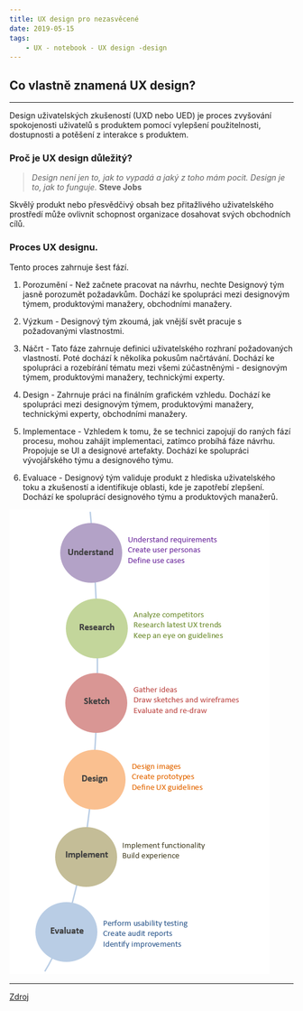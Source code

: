 ```yaml
---
title: UX design pro nezasvěcené
date: 2019-05-15
tags: 
    - UX - notebook - UX design -design
---
```


## Co vlastně znamená UX design?

***

Design uživatelských zkušeností (UXD nebo UED) je proces zvyšování spokojenosti uživatelů s produktem pomocí vylepšení použitelnosti, dostupnosti a potěšení z interakce s produktem.


### Proč je UX design důležitý?

>*Design není jen to, jak to vypadá a jaký z toho mám pocit. Design je to, jak to funguje.* 
>**Steve Jobs**

Skvělý produkt nebo přesvědčivý obsah bez přitažlivého uživatelského prostředí může ovlivnit schopnost organizace dosahovat svých obchodních cílů.



### Proces UX designu.

Tento proces zahrnuje šest fází. 

1. Porozumění - Než začnete pracovat na návrhu, nechte Designový tým jasně porozumět požadavkům. Dochází ke spolupráci mezi designovým týmem, produktovými manažery, obchodními manažery.

2. Výzkum - Designový tým zkoumá, jak vnější svět pracuje s požadovanými vlastnostmi. 

3. Náčrt - Tato fáze zahrnuje definici uživatelského rozhraní požadovaných vlastností. Poté dochází k několika pokusům načrtávání. Dochází  ke spolupráci a rozebírání tématu mezi všemi zúčastněnými - designovým týmem, produktovými manažery, technickými experty.

4. Design - Zahrnuje práci na finálním grafickém vzhledu. Dochází ke spolupráci mezi designovým týmem, produktovými manažery, technickými experty, obchodními manažery.

5. Implementace - Vzhledem k tomu, že se technici zapojují do raných fází procesu, mohou zahájit implementaci, zatímco probíhá fáze návrhu. Propojuje se UI a designové artefakty. Dochází ke spolupráci vývojářského týmu a designového týmu.

6. Evaluace - Designový tým validuje produkt z hlediska uživatelského toku a zkušeností a identifikuje oblasti, kde je zapotřebí zlepšení. Dochází ke spoluprácí designového týmu a produktových manažerů.

![UX proces](https://raw.githubusercontent.com/AdamdaVinci/muj-webovy-projekt/master/static/images/ux_postup.jpg?fbclid=IwAR0I7uLI7_2nbLfM-abzFood8x5g0XETm_hlz_dm_udOAcoivHKA3E7ypZQ "UX proces")
***

[Zdroj](https://uxplanet.org/user-experience-design-process-d91df1a45916 "Zdroj") 